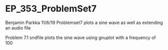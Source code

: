 # EP_353_ProblemSet7


Benjamin Parkka
11/6/19
Problemset7 plots a sine wave as well as extending an audio file

Problem 7.1
    sndfile plots the sine wave using gnuplot with a frequency of 100 
    
